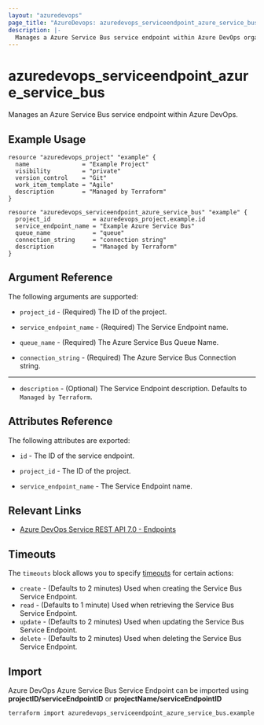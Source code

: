 ```yaml
---
layout: "azuredevops"
page_title: "AzureDevops: azuredevops_serviceendpoint_azure_service_bus"
description: |-
  Manages a Azure Service Bus service endpoint within Azure DevOps organization.
---
```


# azuredevops_serviceendpoint_azure_service_bus

Manages an Azure Service Bus service endpoint within Azure DevOps.

## Example Usage

```hcl
resource "azuredevops_project" "example" {
  name               = "Example Project"
  visibility         = "private"
  version_control    = "Git"
  work_item_template = "Agile"
  description        = "Managed by Terraform"
}

resource "azuredevops_serviceendpoint_azure_service_bus" "example" {
  project_id            = azuredevops_project.example.id
  service_endpoint_name = "Example Azure Service Bus"
  queue_name            = "queue"
  connection_string     = "connection string"
  description           = "Managed by Terraform"
}
```

## Argument Reference

The following arguments are supported:

* `project_id` - (Required) The ID of the project.

* `service_endpoint_name` - (Required) The Service Endpoint name.

* `queue_name` - (Required) The Azure Service Bus Queue Name.

* `connection_string` - (Required) The  Azure Service Bus Connection string.

---

* `description` - (Optional) The Service Endpoint description. Defaults to `Managed by Terraform`.

## Attributes Reference

The following attributes are exported:

* `id` - The ID of the service endpoint.

* `project_id` - The ID of the project.

* `service_endpoint_name` - The Service Endpoint name.

## Relevant Links

- [Azure DevOps Service REST API 7.0 - Endpoints](https://docs.microsoft.com/en-us/rest/api/azure/devops/serviceendpoint/endpoints?view=azure-devops-rest-7.0)

## Timeouts

The `timeouts` block allows you to specify [timeouts](https://developer.hashicorp.com/terraform/language/resources/syntax#operation-timeouts) for certain actions:

* `create` - (Defaults to 2 minutes) Used when creating the Service Bus Service Endpoint.
* `read` - (Defaults to 1 minute) Used when retrieving the Service Bus Service Endpoint.
* `update` - (Defaults to 2 minutes) Used when updating the Service Bus Service Endpoint.
* `delete` - (Defaults to 2 minutes) Used when deleting the Service Bus Service Endpoint.

## Import

Azure DevOps Azure Service Bus Service Endpoint can be imported using **projectID/serviceEndpointID** or **projectName/serviceEndpointID**

```sh
terraform import azuredevops_serviceendpoint_azure_service_bus.example 00000000-0000-0000-0000-000000000000/00000000-0000-0000-0000-000000000000
```
